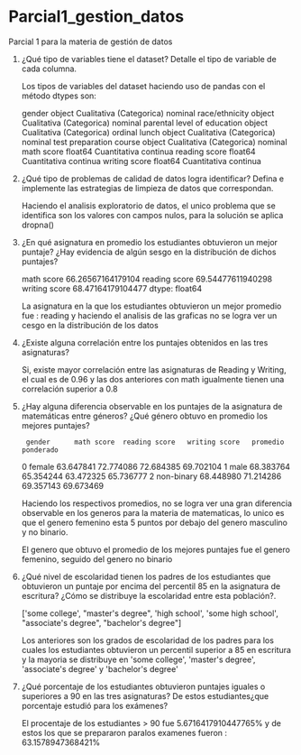# Parcial1_gestion_datos
Parcial 1 para la materia de gestión de datos 


1. ¿Qué tipo de variables tiene el dataset? Detalle el tipo de variable de cada columna.

    Los tipos de variables del dataset haciendo uso de pandas con el método dtypes son: 

    gender                          object      Cualitativa (Categorica) nominal
    race/ethnicity                  object      Cualitativa (Categorica) nominal
    parental level of education     object      Cualitativa (Categorica) ordinal
    lunch                           object      Cualitativa (Categorica) nominal
    test preparation course         object      Cualitativa (Categorica) nominal
    math score                     float64      Cuantitativa continua
    reading score                  float64      Cuantitativa continua
    writing score                  float64      Cuantitativa continua


2. ¿Qué tipo de problemas de calidad de datos logra identificar? Defina e implemente las estrategias de limpieza de datos que correspondan.

    Haciendo el analisis exploratorio de datos, el unico problema que se identifica son los valores con campos nulos, para la solución se aplica dropna()


3. ¿En qué asignatura en promedio los estudiantes obtuvieron un mejor puntaje? ¿Hay evidencia de algún sesgo en la distribución de dichos puntajes?

    math score      66.26567164179104
    reading score   69.54477611940298
    writing score   68.47164179104477
    dtype: float64

    La asignatura en la que los estudiantes obtuvieron un mejor promedio fue : reading y haciendo el analisis de las graficas no se logra ver un cesgo en la distribución de los datos


4. ¿Existe alguna correlación entre los puntajes obtenidos en las tres asignaturas?

    Si, existe mayor correlación entre las asignaturas de Reading y Writing, el cual es de 0.96 y las dos anteriores con math igualmente tienen una correlación superior a 0.8


5. ¿Hay alguna diferencia observable en los puntajes de la asignatura de matemáticas entre géneros? ¿Qué género obtuvo en promedio los mejores puntajes?

        gender	    math score	reading score	writing score	promedio ponderado
    0	female	    63.647841	72.774086	    72.684385	    69.702104
    1	male	    68.383764	65.354244	    63.472325	    65.736777
    2	non-binary	68.448980	71.214286	    69.357143	    69.673469

    Haciendo los respectivos promedios, no se logra ver una gran diferencia observable en los generos para la materia de matematicas, lo unico es que el genero femenino esta 5 puntos por debajo del genero masculino y no binario. 

    El genero que obtuvo el promedio de los mejores puntajes fue el genero femenino, seguido del genero no binario


6. ¿Qué nivel de escolaridad tienen los padres de los estudiantes que obtuvieron un puntaje por encima del percentil 85 en la asignatura de escritura? ¿Cómo se distribuye la escolaridad entre esta población?.

    ['some college',
    "master's degree",
    'high school',
    'some high school',
    "associate's degree",
    "bachelor's degree"]

    Los anteriores son los grados de escolaridad de los padres para los cuales los estudiantes obtuvieron un percentil superior a 85 en escritura y la mayoria se distribuye en 'some college', 'master's degree', 'associate's degree' y 'bachelor's degree'

7. ¿Qué porcentaje de los estudiantes obtuvieron puntajes iguales o superiores a 90 en las tres asignaturas? De estos estudiantes¿que porcentaje estudió para los exámenes?

    El procentaje de los estudiantes > 90 fue 5.6716417910447765% y de estos los que se prepararon paralos examenes fueron : 63.1578947368421%